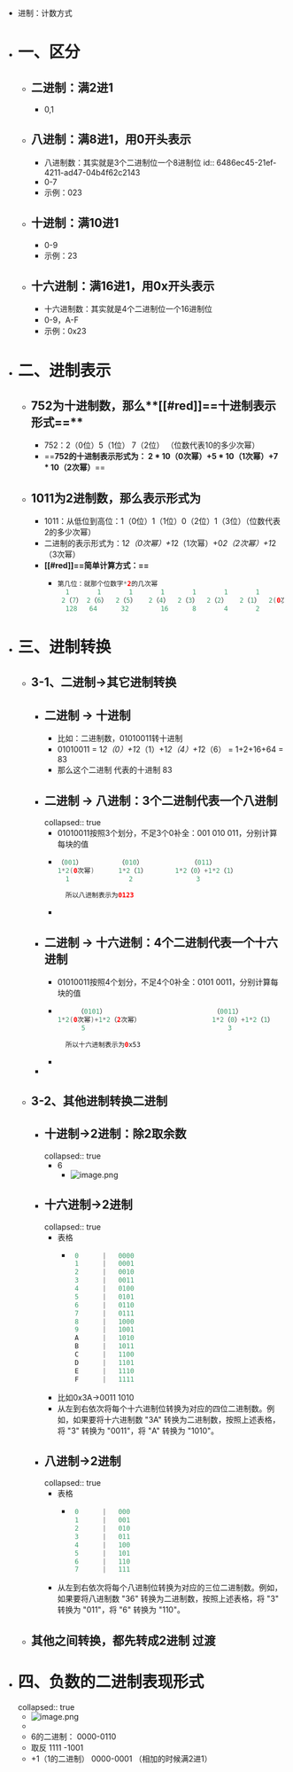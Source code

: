 - 进制：计数方式
- # 一、区分
	- ## 二进制：满2进1
		- 0,1
	- ## 八进制：满8进1，用0开头表示
		- 八进制数：其实就是3个二进制位一个8进制位
		  id:: 6486ec45-21ef-4211-ad47-04b4f62c2143
		- 0-7
		- 示例：023
	- ## 十进制：满10进1
		- 0-9
		- 示例：23
	- ## 十六进制：满16进1，用0x开头表示
		- 十六进制数：其实就是4个二进制位一个16进制位
		- 0-9，A-F
		- 示例：0x23
- # 二、进制表示
	- ## 752为十进制数，那么**[[#red]]==十进制表示形式==**
		- 752：2（0位）5（1位） 7（2位） （位数代表10的多少次幂）
		- ==**752的十进制表示形式为： 2 * 10（0次幂）+5 * 10（1次幂）+7 * 10（2次幂）**==
	- ## 1011为2进制数，那么表示形式为
		- 1011：从低位到高位：1（0位）1（1位）0（2位）1（3位）（位数代表2的多少次幂）
		- 二进制的表示形式为：1*2（0次幂）+1*2（1次幂）+0*2（2次幂）+1*2（3次幂）
		- **[[#red]]==简单计算方式：==**
			- ```java
			  第几位：就那个位数字*2的几次幂
			    1		1		1		1		1		1		1		1
			   2（7） 2（6）  2（5）   2（4）  2（3）  2（2）	2（1）  2(0次幂) 
			    128   64      32		16		8		4		2		1
			  ```
- # 三、进制转换
	- ## 3-1、二进制->其它进制转换
		- ## 二进制 -> 十进制
			- 比如：二进制数，01010011转十进制
			- 01010011 = 1*2（0）+1*2（1）+1*2（4）+1*2（6） = 1+2+16+64 = 83
			- 那么这个二进制 代表的十进制 83
		- ## 二进制 -> 八进制：3个二进制代表一个八进制
		  collapsed:: true
			- 01010011按照3个划分，不足3个0补全：001   010   011，分别计算每块的值
			- ```java
			  （001）         （010）            （011）
			  1*2(0次幂)      1*2（1）       1*2（0）+1*2（1）
			  	1				2                3
			    
			    所以八进制表示为0123
			  ```
			-
		- ## 二进制 -> 十六进制：4个二进制代表一个十六进制
			- 01010011按照4个划分，不足4个0补全：0101   0011，分别计算每块的值
			- ```java
			       （0101）         			        （0011）            
			  1*2(0次幂)+1*2（2次幂）     			 1*2（0）+1*2（1）      
			  	    5						             3              
			    
			    所以十六进制表示为0x53
			  ```
			-
		-
	- ## 3-2、其他进制转换二进制
		- ## 十进制->2进制：除2取余数
		  collapsed:: true
			- 6
				- ![image.png](../assets/image_1686565947568_0.png)
		- ## 十六进制->2进制
		  collapsed:: true
			- 表格
				- ```java
				   0      |   0000
				   1      |   0001
				   2      |   0010
				   3      |   0011
				   4      |   0100
				   5      |   0101
				   6      |   0110
				   7      |   0111
				   8      |   1000
				   9      |   1001
				   A      |   1010
				   B      |   1011
				   C      |   1100
				   D      |   1101
				   E      |   1110
				   F      |   1111
				  ```
			- 比如0x3A->0011 1010
			- 从左到右依次将每个十六进制位转换为对应的四位二进制数。例如，如果要将十六进制数 "3A" 转换为二进制数，按照上述表格，将 "3" 转换为 "0011"，将 "A" 转换为 "1010"。
		- ## 八进制->2进制
		  collapsed:: true
			- 表格
				- ```java
				   0      |   000
				   1      |   001
				   2      |   010
				   3      |   011
				   4      |   100
				   5      |   101
				   6      |   110
				   7      |   111
				  ```
			- 从左到右依次将每个八进制位转换为对应的三位二进制数。例如，如果要将八进制数 "36" 转换为二进制数，按照上述表格，将 "3" 转换为 "011"，将 "6" 转换为 "110"。
	- ## 其他之间转换，都先转成2进制 过渡
- # 四、负数的二进制表现形式
  collapsed:: true
	- ![image.png](../assets/image_1686566839819_0.png)
	-
	- 6的二进制：        0000-0110
	- 取反                     1111  -1001
	- +1（1的二进制）  0000-0001      （相加的时候满2进1）